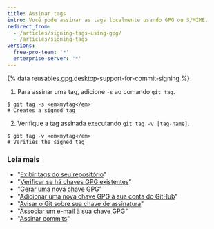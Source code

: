 ```yaml
---
title: Assinar tags
intro: Você pode assinar as tags localmente usando GPG ou S/MIME.
redirect_from:
  - /articles/signing-tags-using-gpg/
  - /articles/signing-tags
versions:
  free-pro-team: '*'
  enterprise-server: '*'
---
```


{% data reusables.gpg.desktop-support-for-commit-signing %}

1. Para assinar uma tag, adicione `-s` ao comando `git tag`.
  ```shell
  $ git tag -s <em>mytag</em>
  # Creates a signed tag
  ```
2. Verifique a tag assinada executando `git tag -v [tag-name]`.
  ```shell
  $ git tag -v <em>mytag</em>
  # Verifies the signed tag
  ```

### Leia mais

- "[Exibir tags do seu repositório](/articles/viewing-your-repositorys-tags)"
- "[Verificar se há chaves GPG existentes](/articles/checking-for-existing-gpg-keys)"
- "[Gerar uma nova chave GPG](/articles/generating-a-new-gpg-key)"
- "[Adicionar uma nova chave GPG à sua conta do GitHub](/articles/adding-a-new-gpg-key-to-your-github-account)"
- "[Avisar o Git sobre sua chave de assinatura](/articles/telling-git-about-your-signing-key)"
- "[Associar um e-mail à sua chave GPG](/articles/associating-an-email-with-your-gpg-key)"
- "[Assinar commits](/articles/signing-commits)"
